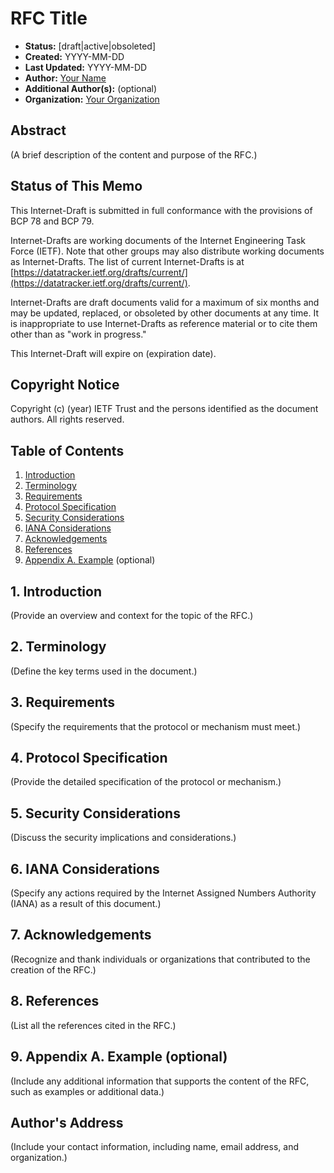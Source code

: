 <!--RFC template made by ChatGPT-->

# RFC Title

- **Status:** [draft|active|obsoleted]
- **Created:** YYYY-MM-DD
- **Last Updated:** YYYY-MM-DD
- **Author:** [Your Name](mailto:your.email@example.com)
- **Additional Author(s):** (optional)
- **Organization:** [Your Organization](https://example.com)

## Abstract

(A brief description of the content and purpose of the RFC.)

## Status of This Memo

This Internet-Draft is submitted in full conformance with the provisions of BCP 78 and BCP 79.

Internet-Drafts are working documents of the Internet Engineering Task Force (IETF). Note that other groups may also distribute working documents as Internet-Drafts. The list of current Internet-Drafts is at [https://datatracker.ietf.org/drafts/current/](https://datatracker.ietf.org/drafts/current/).

Internet-Drafts are draft documents valid for a maximum of six months and may be updated, replaced, or obsoleted by other documents at any time. It is inappropriate to use Internet-Drafts as reference material or to cite them other than as "work in progress."

This Internet-Draft will expire on (expiration date).

## Copyright Notice

Copyright (c) (year) IETF Trust and the persons identified as the document authors. All rights reserved.

## Table of Contents

1. [Introduction](#introduction)
2. [Terminology](#terminology)
3. [Requirements](#requirements)
4. [Protocol Specification](#protocol-specification)
5. [Security Considerations](#security-considerations)
6. [IANA Considerations](#iana-considerations)
7. [Acknowledgements](#acknowledgements)
8. [References](#references)
9. [Appendix A. Example](#appendix-a-example) (optional)

## 1. Introduction

(Provide an overview and context for the topic of the RFC.)

## 2. Terminology

(Define the key terms used in the document.)

## 3. Requirements

(Specify the requirements that the protocol or mechanism must meet.)

## 4. Protocol Specification

(Provide the detailed specification of the protocol or mechanism.)

## 5. Security Considerations

(Discuss the security implications and considerations.)

## 6. IANA Considerations

(Specify any actions required by the Internet Assigned Numbers Authority (IANA) as a result of this document.)

## 7. Acknowledgements

(Recognize and thank individuals or organizations that contributed to the creation of the RFC.)

## 8. References

(List all the references cited in the RFC.)

## 9. Appendix A. Example (optional)

(Include any additional information that supports the content of the RFC, such as examples or additional data.)

## Author's Address

(Include your contact information, including name, email address, and organization.)


